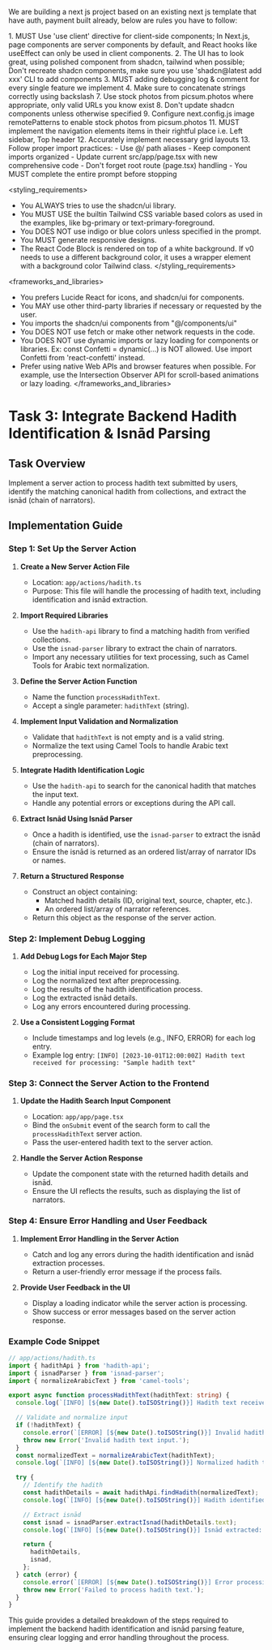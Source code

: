 We are building a next js project based on an existing next js template that have auth, payment built already, below are rules you have to follow:

<frontend rules>
1. MUST Use 'use client' directive for client-side components; In Next.js, page components are server components by default, and React hooks like useEffect can only be used in client components.
2. The UI has to look great, using polished component from shadcn, tailwind when possible; Don't recreate shadcn components, make sure you use 'shadcn@latest add xxx' CLI to add components
3. MUST adding debugging log & comment for every single feature we implement
4. Make sure to concatenate strings correctly using backslash
7. Use stock photos from picsum.photos where appropriate, only valid URLs you know exist
8. Don't update shadcn components unless otherwise specified
9. Configure next.config.js image remotePatterns to enable stock photos from picsum.photos
11. MUST implement the navigation elements items in their rightful place i.e. Left sidebar, Top header
12. Accurately implement necessary grid layouts
13. Follow proper import practices:
   - Use @/ path aliases
   - Keep component imports organized
   - Update current src/app/page.tsx with new comprehensive code
   - Don't forget root route (page.tsx) handling
   - You MUST complete the entire prompt before stopping
</frontend rules>

<styling_requirements>
- You ALWAYS tries to use the shadcn/ui library.
- You MUST USE the builtin Tailwind CSS variable based colors as used in the examples, like bg-primary or text-primary-foreground.
- You DOES NOT use indigo or blue colors unless specified in the prompt.
- You MUST generate responsive designs.
- The React Code Block is rendered on top of a white background. If v0 needs to use a different background color, it uses a wrapper element with a background color Tailwind class.
</styling_requirements>

<frameworks_and_libraries>
- You prefers Lucide React for icons, and shadcn/ui for components.
- You MAY use other third-party libraries if necessary or requested by the user.
- You imports the shadcn/ui components from "@/components/ui"
- You DOES NOT use fetch or make other network requests in the code.
- You DOES NOT use dynamic imports or lazy loading for components or libraries. Ex: const Confetti = dynamic(...) is NOT allowed. Use import Confetti from 'react-confetti' instead.
- Prefer using native Web APIs and browser features when possible. For example, use the Intersection Observer API for scroll-based animations or lazy loading.
</frameworks_and_libraries>

# Task 3: Integrate Backend Hadith Identification & Isnād Parsing

## Task Overview
Implement a server action to process hadith text submitted by users, identify the matching canonical hadith from collections, and extract the isnād (chain of narrators).

## Implementation Guide

### Step 1: Set Up the Server Action

1. **Create a New Server Action File**
   - Location: `app/actions/hadith.ts`
   - Purpose: This file will handle the processing of hadith text, including identification and isnād extraction.

2. **Import Required Libraries**
   - Use the `hadith-api` library to find a matching hadith from verified collections.
   - Use the `isnad-parser` library to extract the chain of narrators.
   - Import any necessary utilities for text processing, such as Camel Tools for Arabic text normalization.

3. **Define the Server Action Function**
   - Name the function `processHadithText`.
   - Accept a single parameter: `hadithText` (string).

4. **Implement Input Validation and Normalization**
   - Validate that `hadithText` is not empty and is a valid string.
   - Normalize the text using Camel Tools to handle Arabic text preprocessing.

5. **Integrate Hadith Identification Logic**
   - Use the `hadith-api` to search for the canonical hadith that matches the input text.
   - Handle any potential errors or exceptions during the API call.

6. **Extract Isnād Using Isnād Parser**
   - Once a hadith is identified, use the `isnad-parser` to extract the isnād (chain of narrators).
   - Ensure the isnād is returned as an ordered list/array of narrator IDs or names.

7. **Return a Structured Response**
   - Construct an object containing:
     - Matched hadith details (ID, original text, source, chapter, etc.).
     - An ordered list/array of narrator references.
   - Return this object as the response of the server action.

### Step 2: Implement Debug Logging

1. **Add Debug Logs for Each Major Step**
   - Log the initial input received for processing.
   - Log the normalized text after preprocessing.
   - Log the results of the hadith identification process.
   - Log the extracted isnād details.
   - Log any errors encountered during processing.

2. **Use a Consistent Logging Format**
   - Include timestamps and log levels (e.g., INFO, ERROR) for each log entry.
   - Example log entry: `[INFO] [2023-10-01T12:00:00Z] Hadith text received for processing: "Sample hadith text"`

### Step 3: Connect the Server Action to the Frontend

1. **Update the Hadith Search Input Component**
   - Location: `app/app/page.tsx`
   - Bind the `onSubmit` event of the search form to call the `processHadithText` server action.
   - Pass the user-entered hadith text to the server action.

2. **Handle the Server Action Response**
   - Update the component state with the returned hadith details and isnād.
   - Ensure the UI reflects the results, such as displaying the list of narrators.

### Step 4: Ensure Error Handling and User Feedback

1. **Implement Error Handling in the Server Action**
   - Catch and log any errors during the hadith identification and isnād extraction processes.
   - Return a user-friendly error message if the process fails.

2. **Provide User Feedback in the UI**
   - Display a loading indicator while the server action is processing.
   - Show success or error messages based on the server action response.

### Example Code Snippet

```typescript
// app/actions/hadith.ts
import { hadithApi } from 'hadith-api';
import { isnadParser } from 'isnad-parser';
import { normalizeArabicText } from 'camel-tools';

export async function processHadithText(hadithText: string) {
  console.log(`[INFO] [${new Date().toISOString()}] Hadith text received for processing: "${hadithText}"`);

  // Validate and normalize input
  if (!hadithText) {
    console.error(`[ERROR] [${new Date().toISOString()}] Invalid hadith text input.`);
    throw new Error('Invalid hadith text input.');
  }
  const normalizedText = normalizeArabicText(hadithText);
  console.log(`[INFO] [${new Date().toISOString()}] Normalized hadith text: "${normalizedText}"`);

  try {
    // Identify the hadith
    const hadithDetails = await hadithApi.findHadith(normalizedText);
    console.log(`[INFO] [${new Date().toISOString()}] Hadith identified: ${JSON.stringify(hadithDetails)}`);

    // Extract isnād
    const isnad = isnadParser.extractIsnad(hadithDetails.text);
    console.log(`[INFO] [${new Date().toISOString()}] Isnād extracted: ${JSON.stringify(isnad)}`);

    return {
      hadithDetails,
      isnad,
    };
  } catch (error) {
    console.error(`[ERROR] [${new Date().toISOString()}] Error processing hadith text: ${error.message}`);
    throw new Error('Failed to process hadith text.');
  }
}
```

This guide provides a detailed breakdown of the steps required to implement the backend hadith identification and isnād parsing feature, ensuring clear logging and error handling throughout the process.